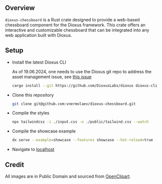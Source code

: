 ## Overview

`dioxus-chessboard` is a Rust crate designed to provide a web-based chessboard component
for the Dioxus framework. This crate offers an interactive and customizable chessboard
that can be integrated into any web application built with Dioxus.

## Setup

- Install the latest Dioxus CLI

  As of 19.06.2024, one needs to use the Dioxus git repo to address the asset management issue,
  see [this issue](https://github.com/DioxusLabs/dioxus/issues/2641)

  ```bash
  cargo install --git https://github.com/DioxusLabs/dioxus dioxus-cli
  ```

- Clone this repository
  ```bash
  git clone git@github.com:vnermolaev/dioxus-chessboard.git
  ```   

- Compile the styles
  ``` bash
  npx tailwindcss -i ./input.css -o ./public/tailwind.css --watch
  ```

- Compile the showcase example
  ``` bash
  dx serve --example=showcase --features showcase --hot-reload=true
  ```

- Navigate to [localhost]( http://127.0.0.1:8080)

## Credit

All images are in Public Domain and sourced from [OpenClipart](https://openclipart.org/).